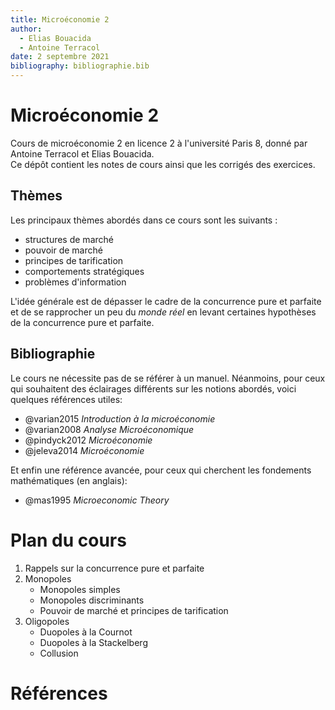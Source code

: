 ```yaml
---
title: Microéconomie 2
author:
  - Elias Bouacida
  - Antoine Terracol
date: 2 septembre 2021
bibliography: bibliographie.bib
---
```


# Microéconomie 2

Cours de microéconomie 2 en licence 2 à l'université Paris 8, donné par Antoine Terracol et Elias Bouacida.  
Ce dépôt contient les notes de cours ainsi que les corrigés des exercices.

## Thèmes

Les principaux thèmes abordés dans ce cours sont les suivants :

-  structures de marché
- pouvoir de marché
- principes de tarification
- comportements stratégiques
- problèmes d'information

L'idée générale est de dépasser le cadre de la concurrence pure et parfaite et de se rapprocher un peu du *monde réel* en levant certaines hypothèses de la concurrence pure et parfaite.

## Bibliographie

Le cours ne nécessite pas de se référer à un manuel. 
Néanmoins, pour ceux qui souhaitent des éclairages différents sur les notions abordés, voici quelques références utiles:

- @varian2015 *Introduction à la microéconomie*
- @varian2008 *Analyse Microéconomique*
- @pindyck2012 *Microéconomie*
- @jeleva2014 *Microéconomie*

Et enfin une référence avancée, pour ceux qui cherchent les fondements mathématiques (en anglais):

- @mas1995 *Microeconomic Theory*

# Plan du cours

1. Rappels sur la concurrence pure et parfaite
2. Monopoles
    - Monopoles simples
    - Monopoles discriminants
    - Pouvoir de marché et principes de tarification
3. Oligopoles
    - Duopoles à la Cournot
    - Duopoles à la Stackelberg
    - Collusion

# Références
